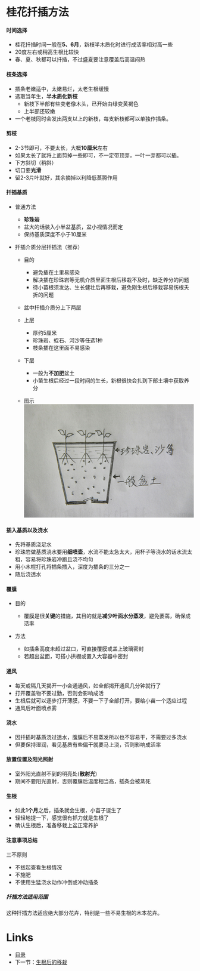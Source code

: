 

# 桂花扦插方法

#### 时间选择

  * 桂花扦插时间一般在**5、6月**，新枝半木质化时进行成活率相对高一些
  * 20度左右或稍高生根比较快
  * 春、夏、秋都可以扦插，不过盛夏要注意覆盖后高温闷热

#### 枝条选择

  * 插条老嫩适中，太嫩易烂，太老生根缓慢
  * 选取当年生，**半木质化新枝**
      * 新枝下半部有些变老像木头，已开始由绿变黄褐色
      * 上半部还较嫩
  * 一个老枝同时会发出两支以上的新枝，每支新枝都可以单独作插条。

#### 剪枝

  * 2-3节即可，不要太长，大概**10厘米**左右
  * 如果太长了就将上面剪掉一些即可，不一定带顶芽，一叶一芽都可以插。
  * 下方斜切（稍斜）
  * 切口要**光滑**
  * 留2-3片叶就好，其余摘掉以利降低蒸腾作用

#### 扦插基质

  * 普通方法
  
    * **珍珠岩**
    * 盆大的话装入小半盆基质，盆小视情况而定
    * 保持基质深度不小于10厘米

  * 扦插介质分层扦插法（推荐）

    * 目的
        * 避免插在土里易感染
        * 解决插在珍珠岩等无机介质里面生根后移栽不及时，缺乏养分的问题
        * 待小苗根须发达、生长健壮后再移栽，避免刚生根后移栽容易伤根夭折的问题
 
    * 盆中扦插介质分上下两层
        
    * 上层
        * 厚约5厘米
        * 珍珠岩、蛭石、河沙等任选1种
        * 枝条插在这里面不易感染

    * 下层
        * 一般为**不加肥**盆土
        * 小苗生根后经过一段时间的生长，新根很快会扎到下部土壤中获取养分

    * 图示  
        ![扦插介质分层扦插法](images/扦插介质分层扦插法-01.jpg)

#### 插入基质以及浇水

  * 先将基质浇足水
  * 珍珠岩做基质浇水要用**细喷壶**，水流不能太急太大，用杯子等浇水的话水流太粗，容易将珍珠岩冲跑且浇不均匀
  * 用小木棍打孔将插条插入，深度为插条的三分之一
  * 随后浇透水

#### 覆膜

  * 目的
      * 覆膜是很**关键**的措施，其目的就是**减少叶面水分蒸发**，避免萎蔫，确保成活率

  * 方法
      * 如插条高度未超过盆口，可直接覆膜或盖上玻璃密封
      * 若超出盆面，可搭小拱棚或置入大容器中密封
  
#### 通风  

  * 每天或隔几天揭开一小会通通风，如全部揭开通风几分钟就行了
  * 打开覆盖物不要过勤，否则会影响成活
  * 生根后就可以逐步打开薄膜，不要一下子全部打开，要给小苗一个适应过程
  * 通风后叶面喷点雾

#### 浇水

  * 因扦插时基质浇过透水，腹膜后不易蒸发所以也不容易干，不需要过多浇水
  * 但要保持湿润，看见基质有些偏干就要马上浇，否则影响成活率

#### 放置位置及阳光照射

  * 室外阳光直射不到的明亮处(**散射光**)
  * 期间不要阳光直射，否则覆膜后温度相当高，插条会被蒸死

#### 生根  

  * 如此**1个月**之后，插条就会生根，小苗子诞生了
  * 轻轻地提一下，感觉很有抓力就是生根了
  * 确认生根后，准备移栽上盆正常养护

#### 注意事项总结

三不原则
  
  * 不拔起查看生根情况
  * 不施肥
  * 不使用生猛浇水动作冲倒或冲动插条


##### 扦插方法适用范围
这种扦插方法适应绝大部分花卉，特别是一些不易生根的木本花卉。

# Links

* [目录](list.md)
* 下一节：[生根后的移栽](02.md)